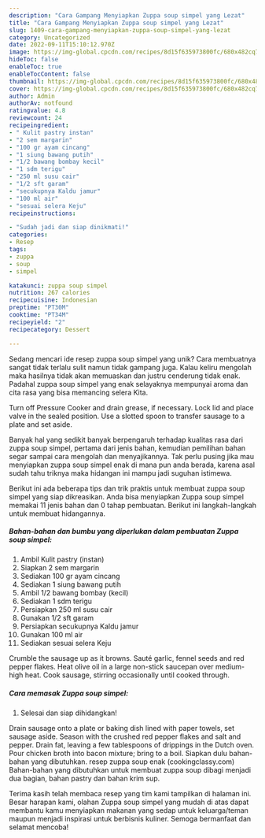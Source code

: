 ```yaml
---
description: "Cara Gampang Menyiapkan Zuppa soup simpel yang Lezat"
title: "Cara Gampang Menyiapkan Zuppa soup simpel yang Lezat"
slug: 1409-cara-gampang-menyiapkan-zuppa-soup-simpel-yang-lezat
category: Uncategorized
date: 2022-09-11T15:10:12.970Z
image: https://img-global.cpcdn.com/recipes/8d15f635973800fc/680x482cq70/zuppa-soup-simpel-foto-resep-utama.jpg
hideToc: false
enableToc: true
enableTocContent: false
thumbnail: https://img-global.cpcdn.com/recipes/8d15f635973800fc/680x482cq70/zuppa-soup-simpel-foto-resep-utama.jpg
cover: https://img-global.cpcdn.com/recipes/8d15f635973800fc/680x482cq70/zuppa-soup-simpel-foto-resep-utama.jpg
author: Admin
authorAv: notfound
ratingvalue: 4.8
reviewcount: 24
recipeingredient:
- " Kulit pastry instan"
- "2 sem margarin"
- "100 gr ayam cincang"
- "1 siung bawang putih"
- "1/2 bawang bombay kecil"
- "1 sdm terigu"
- "250 ml susu cair"
- "1/2 sft garam"
- "secukupnya Kaldu jamur"
- "100 ml air"
- "sesuai selera Keju"
recipeinstructions:

- "Sudah jadi dan siap dinikmati!"
categories:
- Resep
tags:
- zuppa
- soup
- simpel

katakunci: zuppa soup simpel 
nutrition: 267 calories
recipecuisine: Indonesian
preptime: "PT30M"
cooktime: "PT34M"
recipeyield: "2"
recipecategory: Dessert

---
```





Sedang mencari ide resep zuppa soup simpel yang unik? Cara membuatnya sangat tidak terlalu sulit namun tidak gampang juga. Kalau keliru mengolah maka hasilnya tidak akan memuaskan dan justru cenderung tidak enak. Padahal zuppa soup simpel yang enak selayaknya mempunyai aroma dan cita rasa yang bisa memancing selera Kita.





Turn off Pressure Cooker and drain grease, if necessary. Lock lid and place valve in the sealed position. Use a slotted spoon to transfer sausage to a plate and set aside.

Banyak hal yang sedikit banyak berpengaruh terhadap kualitas rasa dari zuppa soup simpel, pertama dari jenis bahan, kemudian pemilihan bahan segar sampai cara mengolah dan menyajikannya. Tak perlu pusing jika mau menyiapkan zuppa soup simpel enak di mana pun anda berada, karena asal sudah tahu triknya maka hidangan ini mampu jadi suguhan istimewa.






Berikut ini ada beberapa tips dan trik praktis untuk membuat zuppa soup simpel yang siap dikreasikan. Anda bisa menyiapkan Zuppa soup simpel memakai 11 jenis bahan dan 0 tahap pembuatan. Berikut ini langkah-langkah untuk membuat hidangannya.

<!--inarticleads1-->

##### Bahan-bahan dan bumbu yang diperlukan dalam pembuatan Zuppa soup simpel:

1. Ambil  Kulit pastry (instan)
1. Siapkan 2 sem margarin
1. Sediakan 100 gr ayam cincang
1. Sediakan 1 siung bawang putih
1. Ambil 1/2 bawang bombay (kecil)
1. Sediakan 1 sdm terigu
1. Persiapkan 250 ml susu cair
1. Gunakan 1/2 sft garam
1. Persiapkan secukupnya Kaldu jamur
1. Gunakan 100 ml air
1. Sediakan sesuai selera Keju


Crumble the sausage up as it browns. Sauté garlic, fennel seeds and red pepper flakes. Heat olive oil in a large non-stick saucepan over medium-high heat. Cook sausage, stirring occasionally until cooked through. 

<!--inarticleads2-->

##### Cara memasak Zuppa soup simpel:


1. Selesai dan siap dihidangkan!

Drain sausage onto a plate or baking dish lined with paper towels, set sausage aside. Season with the crushed red pepper flakes and salt and pepper. Drain fat, leaving a few tablespoons of drippings in the Dutch oven. Pour chicken broth into bacon mixture; bring to a boil. Siapkan dulu bahan-bahan yang dibutuhkan. resep zuppa soup enak (cookingclassy.com) Bahan-bahan yang dibutuhkan untuk membuat zuppa soup dibagi menjadi dua bagian, bahan pastry dan bahan krim sup. 

Terima kasih telah membaca resep yang tim kami tampilkan di halaman ini. Besar harapan kami, olahan Zuppa soup simpel yang mudah di atas dapat membantu kamu menyiapkan makanan yang sedap untuk keluarga/teman maupun menjadi inspirasi untuk berbisnis kuliner. Semoga bermanfaat dan selamat mencoba!
